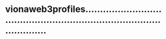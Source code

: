 # vionaweb3profiles.............................................................................................
